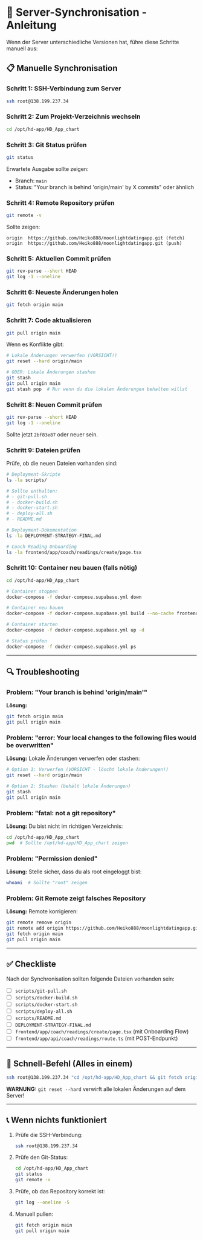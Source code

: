 # 🔄 Server-Synchronisation - Anleitung

Wenn der Server unterschiedliche Versionen hat, führe diese Schritte manuell aus:

## 📋 Manuelle Synchronisation

### Schritt 1: SSH-Verbindung zum Server

```bash
ssh root@138.199.237.34
```

### Schritt 2: Zum Projekt-Verzeichnis wechseln

```bash
cd /opt/hd-app/HD_App_chart
```

### Schritt 3: Git Status prüfen

```bash
git status
```

Erwartete Ausgabe sollte zeigen:
- Branch: `main`
- Status: "Your branch is behind 'origin/main' by X commits" oder ähnlich

### Schritt 4: Remote Repository prüfen

```bash
git remote -v
```

Sollte zeigen:
```
origin  https://github.com/Heiko888/moonlightdatingapp.git (fetch)
origin  https://github.com/Heiko888/moonlightdatingapp.git (push)
```

### Schritt 5: Aktuellen Commit prüfen

```bash
git rev-parse --short HEAD
git log -1 --oneline
```

### Schritt 6: Neueste Änderungen holen

```bash
git fetch origin main
```

### Schritt 7: Code aktualisieren

```bash
git pull origin main
```

Wenn es Konflikte gibt:
```bash
# Lokale Änderungen verwerfen (VORSICHT!)
git reset --hard origin/main

# ODER: Lokale Änderungen stashen
git stash
git pull origin main
git stash pop  # Nur wenn du die lokalen Änderungen behalten willst
```

### Schritt 8: Neuen Commit prüfen

```bash
git rev-parse --short HEAD
git log -1 --oneline
```

Sollte jetzt `2bf83e87` oder neuer sein.

### Schritt 9: Dateien prüfen

Prüfe, ob die neuen Dateien vorhanden sind:

```bash
# Deployment-Skripte
ls -la scripts/

# Sollte enthalten:
# - git-pull.sh
# - docker-build.sh
# - docker-start.sh
# - deploy-all.sh
# - README.md

# Deployment-Dokumentation
ls -la DEPLOYMENT-STRATEGY-FINAL.md

# Coach Reading Onboarding
ls -la frontend/app/coach/readings/create/page.tsx
```

### Schritt 10: Container neu bauen (falls nötig)

```bash
cd /opt/hd-app/HD_App_chart

# Container stoppen
docker-compose -f docker-compose.supabase.yml down

# Container neu bauen
docker-compose -f docker-compose.supabase.yml build --no-cache frontend

# Container starten
docker-compose -f docker-compose.supabase.yml up -d

# Status prüfen
docker-compose -f docker-compose.supabase.yml ps
```

---

## 🔍 Troubleshooting

### Problem: "Your branch is behind 'origin/main'"

**Lösung:**
```bash
git fetch origin main
git pull origin main
```

### Problem: "error: Your local changes to the following files would be overwritten"

**Lösung:** Lokale Änderungen verwerfen oder stashen:
```bash
# Option 1: Verwerfen (VORSICHT - löscht lokale Änderungen!)
git reset --hard origin/main

# Option 2: Stashen (behält lokale Änderungen)
git stash
git pull origin main
```

### Problem: "fatal: not a git repository"

**Lösung:** Du bist nicht im richtigen Verzeichnis:
```bash
cd /opt/hd-app/HD_App_chart
pwd  # Sollte /opt/hd-app/HD_App_chart zeigen
```

### Problem: "Permission denied"

**Lösung:** Stelle sicher, dass du als root eingeloggt bist:
```bash
whoami  # Sollte "root" zeigen
```

### Problem: Git Remote zeigt falsches Repository

**Lösung:** Remote korrigieren:
```bash
git remote remove origin
git remote add origin https://github.com/Heiko888/moonlightdatingapp.git
git fetch origin main
git pull origin main
```

---

## ✅ Checkliste

Nach der Synchronisation sollten folgende Dateien vorhanden sein:

- [ ] `scripts/git-pull.sh`
- [ ] `scripts/docker-build.sh`
- [ ] `scripts/docker-start.sh`
- [ ] `scripts/deploy-all.sh`
- [ ] `scripts/README.md`
- [ ] `DEPLOYMENT-STRATEGY-FINAL.md`
- [ ] `frontend/app/coach/readings/create/page.tsx` (mit Onboarding Flow)
- [ ] `frontend/app/api/coach/readings/route.ts` (mit POST-Endpunkt)

---

## 🚀 Schnell-Befehl (Alles in einem)

```bash
ssh root@138.199.237.34 "cd /opt/hd-app/HD_App_chart && git fetch origin main && git reset --hard origin/main && git rev-parse --short HEAD && git log -1 --oneline"
```

**WARNUNG:** `git reset --hard` verwirft alle lokalen Änderungen auf dem Server!

---

## 📞 Wenn nichts funktioniert

1. Prüfe die SSH-Verbindung:
   ```bash
   ssh root@138.199.237.34
   ```

2. Prüfe den Git-Status:
   ```bash
   cd /opt/hd-app/HD_App_chart
   git status
   git remote -v
   ```

3. Prüfe, ob das Repository korrekt ist:
   ```bash
   git log --oneline -5
   ```

4. Manuell pullen:
   ```bash
   git fetch origin main
   git pull origin main
   ```

